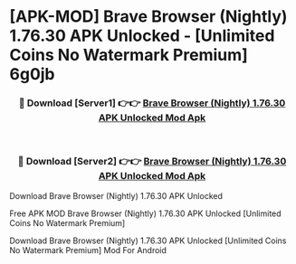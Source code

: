# [APK-MOD] Brave Browser (Nightly) 1.76.30 APK Unlocked - [Unlimited Coins No Watermark Premium] 6g0jb



<div align="center">
<h3>🔴 Download [Server1] 👉👉 <a href="https://momento.my/?title=Brave_Browser_(Nightly)_1.76.30_APK_Unlocked">Brave Browser (Nightly) 1.76.30 APK Unlocked Mod Apk</a></h3><br>

<h3>🔴 Download [Server2] 👉👉 <a href="https://momento.my/?title=Brave_Browser_(Nightly)_1.76.30_APK_Unlocked">Brave Browser (Nightly) 1.76.30 APK Unlocked Mod Apk</a></h3>
</div>



Download Brave Browser (Nightly) 1.76.30 APK Unlocked 

Free APK MOD Brave Browser (Nightly) 1.76.30 APK Unlocked [Unlimited Coins No Watermark Premium]

Download Brave Browser (Nightly) 1.76.30 APK Unlocked [Unlimited Coins No Watermark Premium] Mod For Android

